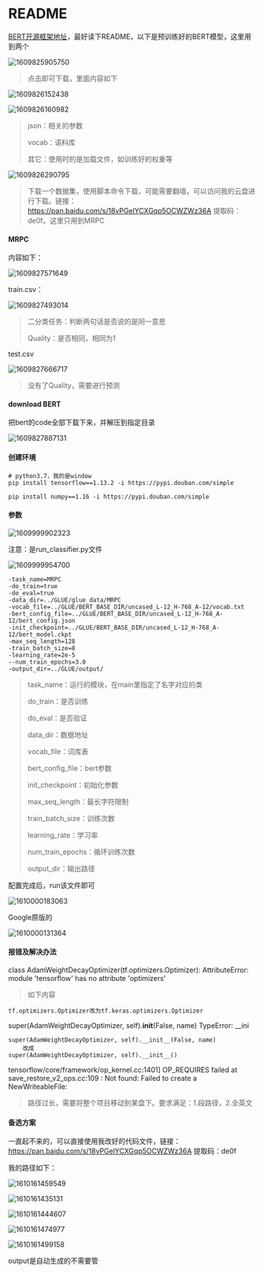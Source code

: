 # README

[BERT开源框架地址](<https://github.com/google-research/bert>)，最好读下README，以下是预训练好的BERT模型，这里用到两个

![1609825905750](C:\Users\Administrator\AppData\Roaming\Typora\typora-user-images\1609825905750.png)

> 点击即可下载，里面内容如下

![1609826152438](assets/1609826152438.png)

![1609826160982](assets/1609826160982.png)

> json：相关的参数
>
> vocab：语料库
>
> 其它：使用时的是加载文件，如训练好的权重等

![1609826290795](assets/1609826290795.png)

> 下载一个数据集，使用脚本命令下载，可能需要翻墙，可以访问我的云盘进行下载。链接：https://pan.baidu.com/s/18vPGelYCXGqp5OCWZWz36A 
> 提取码：de0f。这里只用到MRPC



#### MRPC

内容如下：

![1609827571649](assets/1609827571649.png)

train.csv：

![1609827493014](assets/1609827493014.png)

> 二分类任务：判断两句话是否说的是同一意思
>
> Quality：是否相同，相同为1

test.csv

![1609827666717](assets/1609827666717.png)

> 没有了Quality，需要进行预测



#### download BERT

把bert的code全部下载下来，并解压到指定目录

![1609827887131](assets/1609827887131.png)



#### 创建环境

~~~
# python3.7，我的是window
pip install tensorflow==1.13.2 -i https://pypi.douban.com/simple

pip install numpy==1.16 -i https://pypi.douban.com/simple
~~~



#### 参数

![1609999902323](assets/1609999902323.png)

注意：是run_classifier.py文件

![1609999954700](assets/1609999954700.png)

~~~
-task_name=MRPC
-do_train=true
-do_eval=true
-data_dir=../GLUE/glue_data/MRPC
-vocab_file=../GLUE/BERT_BASE_DIR/uncased_L-12_H-768_A-12/vocab.txt
-bert_config_file=../GLUE/BERT_BASE_DIR/uncased_L-12_H-768_A-12/bert_config.json
-init_checkpoint=../GLUE/BERT_BASE_DIR/uncased_L-12_H-768_A-12/bert_model.ckpt
-max_seq_length=128
-train_batch_size=8
-learning_rate=2e-5
--num_train_epochs=3.0
-output_dir=../GLUE/output/
~~~

> task_name：运行的模块，在main里指定了名字对应的类
>
> do_train：是否训练
>
> do_eval：是否验证
>
> data_dir：数据地址
>
> vocab_file：词库表
>
> bert_config_file：bert参数
>
> init_checkpoint：初始化参数
>
> max_seq_length：最长字符限制
>
> train_batch_size：训练次数
>
> learning_rate：学习率
>
> num_train_epochs：循环训练次数
>
> output_dir：输出路径

配置完成后，run该文件即可

![1610000183063](assets/1610000183063.png)



Google原版的

![1610000131364](assets/1610000131364.png)



#### 报错及解决办法

class AdamWeightDecayOptimizer(tf.optimizers.Optimizer): AttributeError: module 'tensorflow' has no attribute 'optimizers'

> 如下内容

~~~
tf.optimizers.Optimizer改为tf.keras.optimizers.Optimizer
~~~



super(AdamWeightDecayOptimizer, self).__init__(False, name) TypeError: __ini

~~~
super(AdamWeightDecayOptimizer, self).__init__(False, name)
    改成
super(AdamWeightDecayOptimizer, self).__init__()
~~~



tensorflow/core/framework/op_kernel.cc:1401] OP_REQUIRES failed at save_restore_v2_ops.cc:109 : Not found: Failed to create a NewWriteableFile:

> 路径过长，需要将整个项目移动到某盘下。要求满足：1.段路径，2.全英文



#### 备选方案

一直起不来的，可以直接使用我改好的代码文件，链接：https://pan.baidu.com/s/18vPGelYCXGqp5OCWZWz36A 
提取码：de0f

我的路径如下：

![1610161459549](assets/1610161459549.png)

![1610161435131](assets/1610161435131.png)

![1610161444607](assets/1610161444607.png)

![1610161474977](assets/1610161474977.png)

![1610161499158](assets/1610161499158.png)

output是自动生成的不需要管